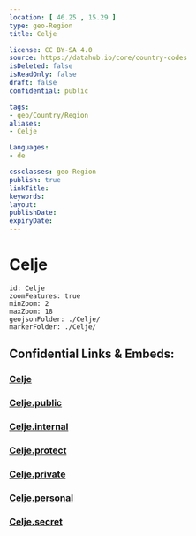 ```yaml
---
location: [ 46.25 , 15.29 ] 
type: geo-Region
title: Celje

license: CC BY-SA 4.0
source: https://datahub.io/core/country-codes
isDeleted: false
isReadOnly: false
draft: false
confidential: public

tags:
- geo/Country/Region
aliases:
- Celje

Languages:
- de

cssclasses: geo-Region
publish: true
linkTitle: 
keywords: 
layout: 
publishDate: 
expiryDate: 
---
```


# Celje

```leaflet
id: Celje
zoomFeatures: true 
minZoom: 2 
maxZoom: 18
geojsonFolder: ./Celje/
markerFolder: ./Celje/
```


## Confidential Links & Embeds: 

### [Celje](/_Standards/Earth/Continent/Europe/Europe~Central/Slovenia/Regions~Slovenia/Savinjska/counties~Savinjska/Celje.md) 

### [Celje.public](/_public/Earth/Continent/Europe/Europe~Central/Slovenia/Regions~Slovenia/Savinjska/counties~Savinjska/Celje.public.md) 

### [Celje.internal](/_internal/Earth/Continent/Europe/Europe~Central/Slovenia/Regions~Slovenia/Savinjska/counties~Savinjska/Celje.internal.md) 

### [Celje.protect](/_protect/Earth/Continent/Europe/Europe~Central/Slovenia/Regions~Slovenia/Savinjska/counties~Savinjska/Celje.protect.md) 

### [Celje.private](/_private/Earth/Continent/Europe/Europe~Central/Slovenia/Regions~Slovenia/Savinjska/counties~Savinjska/Celje.private.md) 

### [Celje.personal](/_personal/Earth/Continent/Europe/Europe~Central/Slovenia/Regions~Slovenia/Savinjska/counties~Savinjska/Celje.personal.md) 

### [Celje.secret](/_secret/Earth/Continent/Europe/Europe~Central/Slovenia/Regions~Slovenia/Savinjska/counties~Savinjska/Celje.secret.md)

